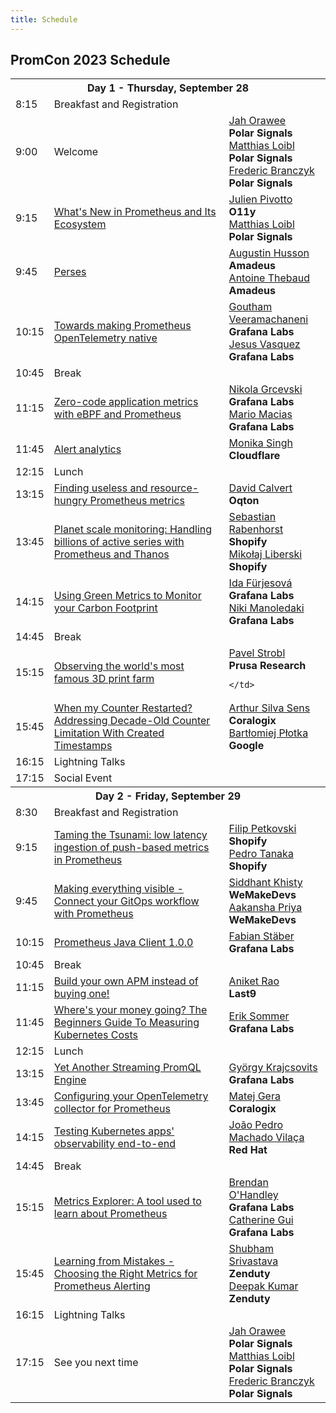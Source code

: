 ```yaml
---
title: Schedule
---
```


## PromCon 2023 Schedule

<table class="table schedule-table">
  <tr class="day">
    <th colspan="3">Day 1 - Thursday, September 28</th>
  </tr>
  <tr class="break">
    <td>8:15</td>
    <td>Breakfast and Registration</td>
    <td></td>
  </tr>
   <tr class="talk">
    <td>9:00</td>
    <td>
      Welcome
    </td>
    <td>
      <a href="../speakers/jah-orawee">Jah Orawee</a>
      <br/>
      <b>Polar Signals</b>
      <br/>
      <a href="../speakers/matthias-loibl">Matthias Loibl</a>
      <br/>
      <b>Polar Signals</b>
      <br/>
      <a href="../speakers/frederic-branczyk">Frederic Branczyk</a>
      <br/>
      <b>Polar Signals</b>
    </td>
  </tr>
   <tr class="talk">
    <td>9:15</td>
    <td>
      <a href="../talks/whats-new-in-prometheus-and-its-">What's New in Prometheus and Its Ecosystem</a>
    </td>
    <td>
      <a href="../speakers/julien-pivotto">Julien Pivotto</a>
      <br/>
      <b>O11y</b>
      <br/>
      <a href="../speakers/matthias-loibl">Matthias Loibl</a>
      <br/>
      <b>Polar Signals</b>
    </td>
  </tr>
   <tr class="talk">
    <td>9:45</td>
    <td>
      <a href="../talks/perses">Perses</a>
    </td>
    <td>
      <a href="../speakers/augustin-husson">Augustin Husson</a>
      <br>
      <b>Amadeus</b>
      <br>
      <a href="../speakers/antoine-thebaud">Antoine Thebaud</a>
      <br>
      <b>Amadeus</b>
    </td>
  </tr>
   <tr class="talk">
    <td>10:15</td>
    <td>
      <a href="../talks/towards-making-prometheus-opentelemetry-native">Towards making Prometheus OpenTelemetry native</a>
    </td>
    <td>
      <a href="../speakers/goutham-veeramachaneni">Goutham Veeramachaneni</a>
      <br/>
      <b>Grafana Labs</b>
      <br/>
      <a href="../speakers/jesus-vasquez">Jesus Vasquez</a>
      <br/>
      <b>Grafana Labs</b>
      <br/>
    </td>
  </tr>
  <tr class="break">
    <td>10:45</td>
    <td>Break</td>
    <td></td>
  </tr>
   <tr class="talk">
    <td>11:15</td>
    <td>
      <a href="../talks/zero-code-application-metrics-with-ebpf">Zero-code application metrics with eBPF and Prometheus</a>
    </td>
    <td>
      <a href="../speakers/nikola-grcevski">Nikola Grcevski</a>
      <br/>
      <b>Grafana Labs</b>
      <br/>
      <a href="../speakers/mario-macias">Mario Macias</a>
      <br/>
      <b>Grafana Labs</b>
      <br/>
    </td>
  </tr>
   <tr class="talk">
    <td>11:45</td>
    <td>
      <a href="../talks/alert-analytics">Alert analytics</a>
    </td>
    <td>
      <a href="../speakers/monika-singh">Monika Singh</a>
      <br>
      <b>Cloudflare</b>
    </td>
  </tr>
  <tr class="break">
    <td>12:15</td>
    <td>Lunch</td>
    <td></td>
  </tr>
   <tr class="talk">
    <td>13:15</td>
    <td>
      <a href="../talks/finding-useless-and-resource-hungry-prometheus-metrics">Finding useless and resource-hungry Prometheus metrics</a>
    </td>
    <td>
      <a href="../speakers/david-calvert">David Calvert</a>
      <br>
      <b>Oqton</b>
    </td>
  </tr>
   <tr class="talk">
    <td>13:45</td>
    <td>
      <a href="../talks/planet-scale-monitoring-handling-billions-of-active-series-with-prometheus-and-thanos">Planet scale monitoring: Handling billions of active series with Prometheus and Thanos</a>
    </td>
    <td>
      <a href="../speakers/sebastian-rabenhorst">Sebastian Rabenhorst</a>
      <br>
      <b>Shopify</b>
      <br/>
      <a href="../speakers/mikolaj-liberski">Mikołaj Liberski</a>
      <br>
      <b>Shopify</b>
    </td>
  </tr>
   <tr class="talk">
    <td>14:15</td>
    <td>
      <a href="../talks/using-green-metrics-to-monitor-your-carbon-footprint">Using Green Metrics to Monitor your Carbon Footprint </a>
    </td>
    <td>
      <a href="../speakers/ida-furjesova">Ida Fürjesová</a>
      <br>
      <b>Grafana Labs</b>
      <br>
      <a href="../speakers/niki-manoledaki">Niki Manoledaki</a>
      <br>
      <b>Grafana Labs</b>
      <br>
    </td>
  </tr>
  <tr class="break">
    <td>14:45</td>
    <td>Break</td>
    <td></td>
  </tr>
   <tr class="talk">
    <td>15:15</td>
    <td>
      <a href="../talks/observing-the-worlds-most-famous-3d-print-farm">Observing the world's most famous 3D print farm</a>
    </td>
    <td>
      <a href="../speakers/pavel-strobl">Pavel Strobl</a>
      <br>
      <b>Prusa Research</b>
      
    </td>
  </tr>
   <tr class="talk">
    <td>15:45</td>
    <td>
      <a href="../talks/when-my-counter-restarted-addressing-decade-old-counter-limitation-with-created-timestamps">When my Counter Restarted? Addressing Decade-Old Counter Limitation With Created Timestamps</a>
    </td>
    <td>
      <a href="../speakers/arthur-silva-sens">Arthur Silva Sens</a>
      <br>
      <b>Coralogix</b>
      <br>
      <a href="../speakers/bartlomiej-plotka">Bartłomiej Płotka</a>
      <br>
      <b>Google</b>
    </td>
  </tr>
  <tr class="talk">
    <td>16:15</td>
    <td>Lightning Talks</td>
    <td></td>
  </tr>
  <tr class="break">
    <td>17:15</td>
    <td>Social Event</td>
    <td></td>
  </tr>
  <tr class="day">
    <th colspan="3">Day 2 - Friday, September 29</th>
  </tr>
  <tr class="break">
    <td>8:30</td>
    <td>Breakfast and Registration</td>
    <td></td>
  </tr>
   <tr class="talk">
    <td>9:15</td>
    <td>
      <a href="../talks/taming-the-tsunami-low-latency-ingestion-of-push-based-metrics-in-prometheus">Taming the Tsunami: low latency ingestion of push-based metrics in Prometheus</a>
    </td>
    <td>
      <a href="../speakers/filip-petkovski">Filip Petkovski</a>
      <br>
      <b>Shopify</b>
      <br>
      <a href="../speakers/pedro-tanaka">Pedro Tanaka</a>
      <br>
      <b>Shopify</b>
      <br>
    </td>
  </tr>
   <tr class="talk">
    <td>9:45</td>
    <td>
      <a href="../talks/making-everything-visible-connect-your-gitops-workflow-with-prometheus">Making everything visible - Connect your GitOps workflow with Prometheus</a>
    </td>
    <td>
      <a href="../speakers/siddhant-khisty">Siddhant Khisty</a>
      <br>
      <b>WeMakeDevs</b>
      <br>
      <a href="../speakers/aakansha-priya">Aakansha Priya</a>
      <br>
      <b>WeMakeDevs</b>
      <br>
    </td>
  </tr>
   <tr class="talk">
    <td>10:15</td>
    <td>
      <a href="../talks/prometheus-java-client">Prometheus Java Client 1.0.0</a>
    </td>
    <td>
      <a href="../speakers/fabian-staber">Fabian Stäber</a>
      <br>
      <b>Grafana Labs</b>     
    </td>
  </tr>
  <tr class="break">
    <td>10:45</td>
    <td>Break</td>
    <td></td>
  </tr>
   <tr class="talk">
    <td>11:15</td>
    <td>
      <a href="../talks/build-your-own-apm-instead-of-buying-one">Build your own APM instead of buying one!</a>
    </td>
    <td>
      <a href="../speakers/aniket-rao">Aniket Rao</a>
      <br>
      <b>Last9</b>
    </td>
  </tr>
   <tr class="talk">
    <td>11:45</td>
    <td>
      <a href="../talks/where-your-money-going-the-beginners-guide-to-measuring-kubernetes-costs">Where's your money going? The Beginners Guide To Measuring Kubernetes Costs</a>
    </td>
    <td>
      <a href="../speakers/erik-sommer">Erik Sommer</a>
      <br>
      <b>Grafana Labs</b>      
    </td>
  </tr>
  <tr class="break">
    <td>12:15</td>
    <td>Lunch</td>
    <td></td>
  </tr>
   <tr class="talk">
    <td>13:15</td>
    <td>
      <a href="../talks/yet-another-streaming-promql-engine">Yet Another Streaming PromQL Engine</a>
    </td>
    <td>
      <a href="../speakers/gyorgy-krajcsovits">György Krajcsovits</a>
      <br>
      <b>Grafana Labs</b>      
    </td>
  </tr>
   <tr class="talk">
    <td>13:45</td>
    <td>
      <a href="../talks/configuring-your-opentelemetry-collector-for-prometheus">Configuring your OpenTelemetry collector for Prometheus</a>
    </td>
    <td>
      <a href="../speakers/matej-gera">Matej Gera</a>
      <br>
      <b>Coralogix</b>
    </td>
  </tr>
   <tr class="talk">
    <td>14:15</td>
    <td>
      <a href="../talks/testing-kubernetes-apps-observability-end-to-end">Testing Kubernetes apps' observability end-to-end</a>
    </td>
    <td>
      <a href="../speakers/joao-pedro-machado-vilaca">João Pedro Machado Vilaça</a>
      <br>
      <b>Red Hat</b>
    </td>
  </tr>
  <tr class="break">
    <td>14:45</td>
    <td>Break</td>
    <td></td>
  </tr>
   <tr class="talk">
    <td>15:15</td>
    <td>
      <a href="../talks/metrics-explorer-a-tool-used-to-learn-about-prometheus">Metrics Explorer: A tool used to learn about Prometheus</a>
    </td>
    <td>
      <a href="../speakers/brendan-o-handley">Brendan O'Handley</a>
      <br>
      <b>Grafana Labs</b>
      <br>
      <a href="../speakers/catherine-gui">Catherine Gui</a>
      <br>
      <b>Grafana Labs</b>
    </td>
  </tr>
   <tr class="talk">
    <td>15:45</td>
    <td>
      <a href="../talks/learning-from-mistakes-choosing-the-right-metrics-for-prometheus-alerting">Learning from Mistakes - Choosing the Right Metrics for Prometheus Alerting</a>
    </td>
    <td>
      <a href="../speakers/shubham-srivastava">Shubham Srivastava</a>
      <br>
      <b>Zenduty</b>
      <br>
      <a href="../speakers/deepak-kumar">Deepak Kumar</a>
      <br>
      <b>Zenduty</b>
    </td>
  </tr>
  <tr class="talk">
    <td>16:15</td>
    <td>Lightning Talks</td>
    <td></td>
  </tr>
   <tr class="talk">
    <td>17:15</td>
    <td>
      See you next time
    </td>
    <td>
      <a href="../speakers/jah-orawee">Jah Orawee</a>
      <br/>
      <b>Polar Signals</b>
      <br/>
      <a href="../speakers/matthias-loibl">Matthias Loibl</a>
      <br/>
      <b>Polar Signals</b>
      <br/>
      <a href="../speakers/frederic-branczyk">Frederic Branczyk</a>
      <br/>
      <b>Polar Signals</b>
    </td>
  </tr>
</table>
